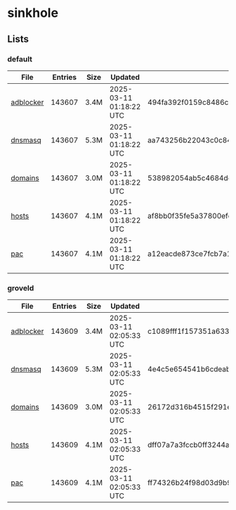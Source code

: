 # sinkhole

## Lists

### default

|File|Entries|Size|Updated|Hash|
|-|-|-|-|-|
|[adblocker](https://raw.githubusercontent.com/groveld/sinkhole/lists/default/adblocker.txt)|143607|3.4M|2025-03-11 01:18:22 UTC|494fa392f0159c8486c306520479b1449f98be41984f254e165c960557c84679|
|[dnsmasq](https://raw.githubusercontent.com/groveld/sinkhole/lists/default/dnsmasq.txt)|143607|5.3M|2025-03-11 01:18:22 UTC|aa743256b22043c0c84139bea4b0601d1e05c52bda369662c367e9864ef4d3c6|
|[domains](https://raw.githubusercontent.com/groveld/sinkhole/lists/default/domains.txt)|143607|3.0M|2025-03-11 01:18:22 UTC|538982054ab5c4684de577d1f48d537a415d2543392e6ffee4114dc44172345a|
|[hosts](https://raw.githubusercontent.com/groveld/sinkhole/lists/default/hosts.txt)|143607|4.1M|2025-03-11 01:18:22 UTC|af8bb0f35fe5a37800efd2959ed45f48e65d973a78fc1e5f5b4405e82c190f91|
|[pac](https://raw.githubusercontent.com/groveld/sinkhole/lists/default/pac.txt)|143607|4.1M|2025-03-11 01:18:22 UTC|a12eacde873ce7fcb7a182af407ee97aed31be85677320edd6889c3de7f55f55|

### groveld

|File|Entries|Size|Updated|Hash|
|-|-|-|-|-|
|[adblocker](https://raw.githubusercontent.com/groveld/sinkhole/lists/groveld/adblocker.txt)|143609|3.4M|2025-03-11 02:05:33 UTC|c1089fff1f157351a633a42fff585ad9d594c262f2b2a2c30adef5ced6aa05d1|
|[dnsmasq](https://raw.githubusercontent.com/groveld/sinkhole/lists/groveld/dnsmasq.txt)|143609|5.3M|2025-03-11 02:05:33 UTC|4e4c5e654541b6cdeabc6a4d07ea60c0d65fafd0591d7c7f1e87b20938fa91fc|
|[domains](https://raw.githubusercontent.com/groveld/sinkhole/lists/groveld/domains.txt)|143609|3.0M|2025-03-11 02:05:33 UTC|26172d316b4515f291e0b2f5bc36b81eb7f65d7b205228eaa0bf4df579f84d6a|
|[hosts](https://raw.githubusercontent.com/groveld/sinkhole/lists/groveld/hosts.txt)|143609|4.1M|2025-03-11 02:05:33 UTC|dff07a7a3fccb0ff3244aa7c7c81da69e63d7447a6e137b57782c3be65dfc5bd|
|[pac](https://raw.githubusercontent.com/groveld/sinkhole/lists/groveld/pac.txt)|143609|4.1M|2025-03-11 02:05:33 UTC|ff74326b24f98d03d9b9a8a5d55dc41a95887e7b6fef2ecaa5a1def2f408c4da|
